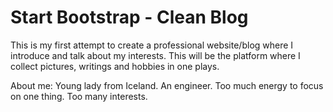 Start Bootstrap - Clean Blog
=========
This is my first attempt to create a professional website/blog where I introduce and talk about my interests. This will be the platform where I collect pictures, writings and hobbies in one plays. 

About me: 
Young lady from Iceland.
An engineer.
Too much energy to focus on one thing.
Too many interests. 
